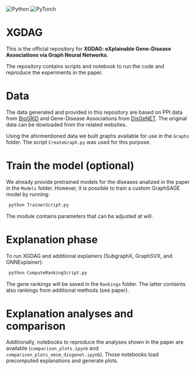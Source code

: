 ![Python](https://img.shields.io/badge/python-3670A0?style=for-the-badge&logo=python&logoColor=ffdd54) ![PyTorch](https://img.shields.io/badge/PyTorch-%23EE4C2C.svg?style=for-the-badge&logo=PyTorch&logoColor=white) 

# XGDAG
 
This is the official repository for **XGDAG: eXplainable Gene-Disease Associations via Graph Neural Networks**.

The repository contains scripts and notebook to run the code and reproduce the experiments in the paper.

# Data

The data generated and provided in this repository are based on PPI data from [BioGRID](https://thebiogrid.org/) and Gene-Disease Associations from [DisGeNET](https://www.disgenet.org/). The original data can be dowloaded from the related websites.

Using the aformentioned data we built graphs available for use in the ```Graphs``` folder. The script ```CreateGraph.py``` was used for this purpose.

# Train the model (optional)

We already provide pretrained models for the diseases analized in the paper in the ```Models``` folder. However, it is possible to train a custom GraphSAGE model by running:

```bash
 python TrainerScript.py
```

The module contains parameters that can be adjusted at will.

# Explanation phase

To run XGDAG and additional explainers (SubgraphX, GraphSVX, and GNNExplainer):

```bash
 python ComputeRankingScript.py
```

The gene rankings will be saved in the ```Rankings``` folder. The latter containts also rankings from additional methods (see paper).

# Explanation analyses and comparison

Additionally, notebooks to reproduce the analyses shown in the paper are available (```comparison_plots.ipynb``` and ```comparison_plots_omim_disgenet.ipynb```). Those notebooks load precomputed explanations and generate plots.
